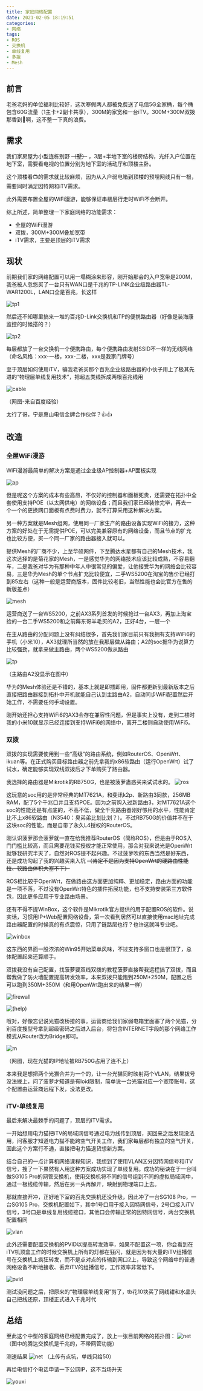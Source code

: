 ```yaml
---
title: 家庭网络配置
date: 2021-02-05 18:19:51
categories:
- 网络
tags:
- ROS
- 交换机
- 单线复用
- 多拨
- Mesh
---
```

## 前言

老爸老妈的单位福利比较好，这次寒假两人都被免费送了电信5G全家桶，每个桶包含60G流量（1主卡+2副卡共享），300M的家宽和一台iTV。300M+300M双拨那香到🛫啊，这不整一下真的浪费。

## 需求

我们家房屋为小型连栋别野 ~~（墅）~~ ，3层+半地下室的楼房结构，光纤入户位置在地下室，需要看电视的位置分别为地下室的活动厅和顶楼主卧。

这个顶楼看📺的需求就比较麻烦，因为从入户弱电箱到顶楼的预埋网线只有一根，需要同时满足因特网和iTV需求。

此外需要布置全屋的WiFi漫游，能够保证串楼层行走时WiFi不会断开。

综上所述，简单整理一下家庭网络的功能需求：

* 全屋的WiFi漫游
* 双拨，300M+300M叠加宽带
* iTV需求，主要是顶层的iTV需求

## 现状

前期我们家的网络配置可以用一塌糊涂来形容，刚开始那会的入户宽带是200M，我爸被人忽悠买了一台只有WAN口是千兆的TP-LINK企业级路由器TL-WAR1200L，LAN口全是百兆，长这样

![tp1](https://www.tp-link.com.cn/content/images/products/400/1/769.jpg)

然后还不知哪里搞来一堆的百兆D-Link交换机和TP的便携路由器（好像是装海康监控的时候搭的？）

![tp2](https://www.tp-link.com.cn/content/images/products/list/210.jpg)

每层都放了一台交换机一个便携路由，每个便携路由发射SSID不一样的无线网络（命名风格：xxx-一楼，xxx-二楼，xxx是我家门牌号）

至于顶层如何使用iTV，骗我老爸买那个百兆企业级路由器的小伙子用上了极其先进的“物理层单线复用技术”，把超五类线拆成两根百兆线用

![cable](img/185351.jpg)

（网图-来自百度经验）

太行了哥，宁是惠山电信金牌合作伙伴？👍👍

## 改造
### 全屋WiFi漫游

WiFi漫游最简单的解决方案是通过企业级AP控制器+AP面板实现

![ap](img/221832.jpg)

但是呢这个方案的成本有些高昂，不仅好的控制器和面板死贵，还需要在拓扑中全套使用支持POE（以太网供电）的网络设备；而且我们家已经装修完毕，再去一个一个的更换网口面板有点费时费力，就不打算采用这种解决方案。

另一种方案就是Mesh组网，使用同一厂家生产的路由设备实现WiFi的接力，这种方案的好处在于无需提供POE，可以完美兼容原有的网络设备，而且节点的扩充也比较方便，买一个同一厂家的路由器接入就可以。

提供Mesh的厂商不少，上至华硕网件，下至腾达水星都有自己的Mesh技术，我这次选择的是菊花家的Mesh，一是感觉华为的网络技术应该比较成熟，不容易翻车，二是我爸对华为有那种中年人中很常见的偏爱，让他接受华为的网络会比较容易，三是华为Mesh的单个节点扩充比较便宜，二手WS5200在淘宝的售价已经打到85左右（这种一般是运营商版本，固件比较老旧，当然性能也会比官方在售的新版差点）

![mesh](img/222219.jpg)

运营商送了一台WS5200，之前AX3系列首发的时候抢过一台AX3，再加上淘宝捡的一台二手WS5200和之前薅东哥羊毛买的A2，正好4台，一层一个

在主从路由的分配问题上没有纠结很多，首先我们家目前只有我拥有支持WiFi6的手机（小米10），AX3就理所当然的放在我那层做从路由；A2的soc据华为说算力比较强劲，就拿来做主路由，两个WS5200做从路由

![tp](img/222717.jpg)

（主路由A2没显示在图中）

华为的Mesh体验还是不错的，基本上就是即插即用，固件都更新到最新版本之后直接把路由器接到拓扑中开机就能自己认到主路由A2，自动同步WiFi配置然后开始工作，不需要任何手动设置。

刚开始还担心支持WiFi6的AX3会存在兼容性问题，但是事实上没有，走到二楼时我的小米10就显示已经连接到支持WiFi6的网络中，离开二楼则自动使用WiFi5。

### 双拨
双拨的实现需要使用到一些“高级”的路由系统，例如RouterOS、OpenWrt、ikuan等。在正式购买目标路由器之前先拿我的x86软路由（运行OpenWrt）试了试水，确定能够实现双线双拨后才下单购买了路由器。

我选择的路由器是Mikrotik的RB750G，也是被菠萝蛊惑买来试试水的。
![ros](img/224315.jpg)

这玩意的soc用的是非常经典的MT7621A，和斐讯k2p、新路由3同款，256MB RAM，配了5个千兆口并且支持POE。因为之前购入过新路由3，对MT7621A这个soc的性能还是有点底的，不高不低，做全千兆路由器刚好够用的水平，性能肯定比不上x86软路由（N3540：臭弟弟比划比划？）。不过RB750G的价值并不在于这块soc的性能，而是自带了永久L4授权的RouterOS。

刚认识菠萝那会菠萝就一直在给我推荐RouterOS（简称ROS），但是由于ROS入门门槛比较高，而且需要花钱买授权才能正常使用，那会对我来说光是OpenWrt就够我研究半天了，自然对ROS提不起兴趣。不过菠萝吹的东西当然是好东西，还是成功勾起了我的兴趣买来入坑 ~~（肯定不是因为支持OpenWrt的硬路由性能拉、软路由体积大塞不下）~~

ROS相比较于OpenWrt，在做路由这方面更加纯粹、更加稳定，路由方面的功能是一项不落，不过没有OpenWrt特色的插件拓展功能，也不支持安装第三方软件包，因此更多应用于专业路由场景。

还有不得不提WinBox，这个软件是Mikrotik官方提供的用于配置ROS的软件。说实话，习惯用IP+Web配置网络设备，第一次看到居然可以直接使用mac地址完成路由器配置的时候真的有点震惊，只用了链路层也行？也许这就叫专业吧。

![winbox](img/225719.jpg)

这东西的界面一股浓浓的Win95开始菜单风味，不过支持多窗口也是很顶了，总体配置起来还算顺手。

双拨我没有自己配置，找菠萝要双线双拨的教程菠萝直接帮我远程搞了双拨，而且帮我做了防火墙配置提高转发效率，本来双拨只能跑到250M+250M，配置之后可以跑到350M+350M（和用OpenWrt跑出来的结果一样）

![firewall](img/1612537956363.jpg)

![(help)](https://wngamebox.cn/wp-content/uploads/2020/10/b1a94d493c019fac0842be687c86c431.webp)

哦对，好像忘记说光猫改桥接的事。运营商给我们家弱电箱里面塞了两个光猫，分别百度搜型号拿到超级密码之后进入后台，将包含INTERNET字段的那个网络工作模式从Router改为Bridge即可。

![m](img/1ZF3104045.jpg)

（网图，现在光猫的IP地址被RB750G占用了连不上）

本来我是想把两个光猫合并为一个的，让一台光猫同时映射两个VLAN，结果拨号没法拨上，问了菠萝才知道是有loid限制，简单说一台光猫对应一个宽带账号，这个配置由运营商远程下发，没法更改。

### iTV-单线复用

最后来解决最棘手的问题了，顶层的iTV需求。

一开始想用电力猫把iTV的局域网信号通过电力线传到顶层，买回来之后发现没法用，问客服才知道电力猫不能跨空气开关工作，我们家每层都有独立的空气开关，因此这个方案行不通，直接把电力猫退货想新方案。

结合自己的一点计算机网络课程知识，我想到了使用VLAN区分因特网信号和iTV信号，搜了一下果然有人用这种方案成功实现了单线复用。成功的秘诀在于一台叫做SG105 Pro的网管交换机，使用交换机将不同的信号组到不同的虚拟局域网中，通过一根线缆传输，然后在另一头再解开，映射到物理端口上去。

那就直接开冲，正好地下室的百兆交换机还没升级，因此冲了一台SG108 Pro，一台SG105 Pro，交换机配置如下，其中1号口用于接入因特网信号，2号口接入iTV信号，3号口是单线复用线缆接口，其他口会传输正常的因特网信号，两台交换机配置相同

![vlan](img/232113.jpg)

此外还需要配置交换机的PVID以提高转发效率，如果不配置这一项，你会看到在iTV机顶盒工作的时候交换机上所有的灯都在狂闪，就是因为有大量的iTV组播信号在交换机上疯狂转发，而不是点对点的传输到网口2上，导致这个网络中的普通网络设备不断地接收、丢弃iTV的组播信号，工作效率非常低下。

![pvid](img/233138.jpg)

测试没问题之后，把原来的“物理层单线复用”剪了，tb花10块买了网线钳和水晶头自己把线还原，顶楼正式进入千兆时代

## 总结

至此这个中型的家庭网络已经配置完成了，放上一张目前网络的拓扑图：
![net](img/net.jpg)
（图中的腾达交换机是千兆的，不带网管功能）

测速结果
![net](img/233636.jpg)
（上传有点坑，单线只给50）

再给电信打个电话申请一下公网IP，这不当场升天

![youxi](img/1612540112280.gif)